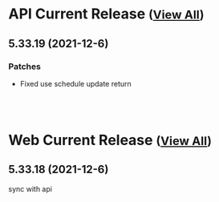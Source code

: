 
# API Current Release <small>([View All](/API.md))</small>
## 5.33.19 (2021-12-6)
### Patches 

- Fixed use schedule update return

<br><br>
# Web Current Release <small>([View All](/Web.md))</small>
## 5.33.18 (2021-12-6)
sync with api

  